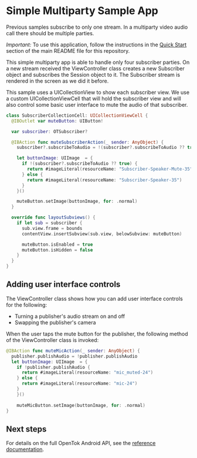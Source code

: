 Simple Multiparty Sample App
==============================

Previous samples subscribe to only one stream. In a multiparty video audio call
there should be multiple parties.

*Important:* To use this application, follow the instructions in the
[Quick Start](../README.md#quick-start) section of the main README file
for this repository.

This simple multiparty app is able to handle only four subscriber parties. On a
new stream received the ViewController class creates a new Subscriber object and
subscribes the Session object to it. The Subscriber stream is rendered in the
screen as we did it before.

This sample uses a UICollectionView to show each subscriber view. We use a custom
UICollectionViewCell that will hold the subscriber view and will also control some
basic user interface to mute the audio of that subscriber.

```swift
class SubscriberCollectionCell: UICollectionViewCell {
  @IBOutlet var muteButton: UIButton!

  var subscriber: OTSubscriber?

  @IBAction func muteSubscriberAction(_ sender: AnyObject) {
    subscriber?.subscribeToAudio = !(subscriber?.subscribeToAudio ?? true)

    let buttonImage: UIImage  = {
      if !(subscriber?.subscribeToAudio ?? true) {
        return #imageLiteral(resourceName: "Subscriber-Speaker-Mute-35")
      } else {
        return #imageLiteral(resourceName: "Subscriber-Speaker-35")
      }
    }()

    muteButton.setImage(buttonImage, for: .normal)
  }

  override func layoutSubviews() {
    if let sub = subscriber {
      sub.view.frame = bounds
      contentView.insertSubview(sub.view, belowSubview: muteButton)

      muteButton.isEnabled = true
      muteButton.isHidden = false
    }
  }
}
```

## Adding user interface controls

The ViewController class shows how you can add user interface controls for the following:

* Turning a publisher's audio stream on and off
* Swapping the publisher's camera

When the user taps the mute button for the publisher, the following method of the ViewController 
class is invoked:

```swift
@IBAction func muteMicAction(_ sender: AnyObject) {
  publisher.publishAudio = !publisher.publishAudio
  let buttonImage: UIImage  = {
    if !publisher.publishAudio {
      return #imageLiteral(resourceName: "mic_muted-24")
    } else {
      return #imageLiteral(resourceName: "mic-24")
    }
    }()
                                                                                                      
    muteMicButton.setImage(buttonImage, for: .normal)
}
```

## Next steps

For details on the full OpenTok Android API, see the [reference
documentation](https://tokbox.com/developer/sdks/ios/reference/index.html).
